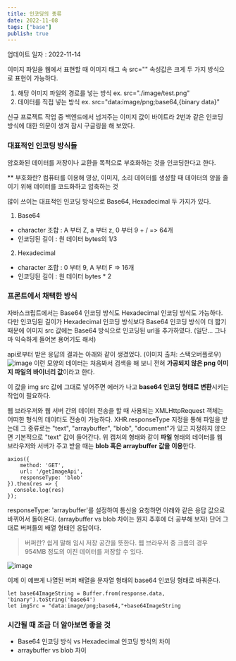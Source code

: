 ```yaml
---
title: 인코딩의 종류
date: 2022-11-08
tags: ["base"]
publish: true
---
```


업데이트 일자 : 2022-11-14   


이미지 파일을 웹에서 표현할 때 이미지 태그 속 src="" 속성값은 크게 두 가지 방식으로 표현이 가능하다.

1. 해당 이미지 파일의 경로를 넣는 방식 ex. src="./image/test.png"
2. 데이터를 직접 넣는 방식 ex. src="data:image/png;base64,{binary data}"

신규 프로젝트 작업 중 백엔드에서 넘겨주는 이미지 값이 바이트라 2번과 같은 인코딩 방식에 대한 의문이 생겨 잠시 구글링을 해 보았다.

### 대표적인 인코딩 방식들

암호화된 데이터를 저장이나 교환을 목적으로 부호화하는 것을 인코딩한다고 한다.

\*\* 부호화란? 컴퓨터를 이용해 영상, 이미지, 소리 데이터를 생성할 때 데이터의 양을 줄이기 위해 데이터를 코드화하고 압축하는 것

많이 쓰이는 대표적인 인코딩 방식으로 Base64, Hexadecimal 두 가지가 있다.

1. Base64

- character 조합 : A 부터 Z, a 부터 z, 0 부터 9 + / => 64개
- 인코딩된 길이 : 원 데이터 bytes의 1/3

2. Hexadecimal

- character 조합 : 0 부터 9, A 부터 F => 16개
- 인코딩된 길이 : 원 데이터 bytes \* 2

### 프론트에서 채택한 방식

자바스크립트에서는 Base64 인코딩 방식도 Hexadecimal 인코딩 방식도 가능하다. 다만 인코딩된 길이가 Hexadecimal 인코딩 방식보다 Base64 인코딩 방식이 더 짧기 때문에 이미지 src 값에는 Base64 방식으로 인코딩된 url을 추가하였다. (일단... 그나마 익숙하게 들어본 용어기도 해서)   

api로부터 받은 응답의 결과는 아래와 같이 생겼었다. (이미지 출처: 스택오버플로우)
![image](https://user-images.githubusercontent.com/24996316/201669290-9e64e5bd-31ba-4ba0-9567-0cc86c13eaeb.png)
이런 모양의 데이터는 처음봐서 검색을 해 보니 전혀 **가공되지 않은 png 이미지 파일의 바이너리 값**이라고 한다.   

이 값을 img src 값에 그대로 넣어주면 에러가 나고 **base64 인코딩 형태로 변환**시키는 작업이 필요하다. 

웹 브라우저와 웹 서버 간의 데이터 전송을 할 때 사용되는 XMLHttpRequest 객체는 어떠한 형식의 데이터도 전송이 가능하다. XHR.responseType 지정을 통해 파일을 받는데 그 종류로는 "text", "arraybuffer", "blob", "document"가 있고 지정하지 않으면 기본적으로 "text" 값이 들어간다.
위 캡처의 형태와 같이 **파일** 형태의 데이터를 웹 브라우저와 서버가 주고 받을 때는 **blob 혹은 arraybuffer 값을 이용**한다.

```js{numberLines: true}
axios({
    method: 'GET',
    url: '/getImageApi',                 
    responseType: 'blob'
}).then(res => {
  console.log(res)
});
```
 
responseType: 'arraybuffer'를 설정하여 통신을 요청하면 아래와 같은 응답 값으로 바뀌어서 돌아온다. (arraybuffer vs blob 차이는 뭔지 추후에 더 공부해 보자) 단어 그대로 버퍼들의 배열 형태인 응답이다.   
> 버퍼란? 쉽게 말해 임시 저장 공간을 뜻한다. 웹 브라우저 중 크롬의 경우 954MB 정도의 이진 데이터를 저장할 수 있다.   

![image](https://user-images.githubusercontent.com/24996316/201671554-748a55ad-cd3f-4c86-b32d-240707c1c7b8.png)  

이제 이 예쁘게 나열된 버퍼 배열을 문자열 형태의 base64 인코딩 형태로 바꿔준다.

```js{numberLines: true}
let base64ImageString = Buffer.from(response.data, 'binary').toString('base64')
let imgSrc = "data:image/png;base64,"+base64ImageString
```

### 시간될 때 조금 더 알아보면 좋을 것
- Base64 인코딩 방식 vs Hexadecimal 인코딩 방식의 차이
- arraybuffer vs blob 차이


